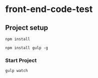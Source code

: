 # front-end-code-test

## Project setup
```
npm install

npm install gulp -g
```
### Start Project
```
gulp watch
```










